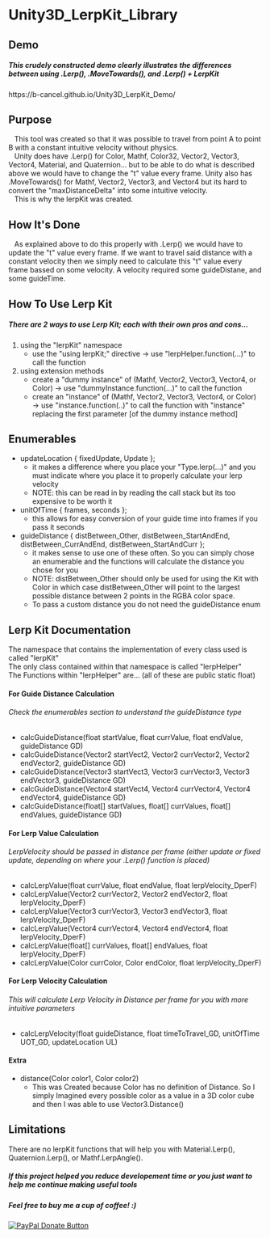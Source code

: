 # Unity3D_LerpKit_Library

<h2>Demo</h2>
<h5>This crudely constructed demo clearly illustrates the differences between using .Lerp(), .MoveTowards(), and .Lerp() + LerpKit</h5>
https://b-cancel.github.io/Unity3D_LerpKit_Demo/

<h2>Purpose</h2>
&nbsp;&nbsp;&nbsp;This tool was created so that it was possible to travel from point A to point B with a constant intuitive velocity without physics. 
<br>
&nbsp;&nbsp;&nbsp;Unity does have .Lerp() for Color, Mathf, Color32, Vector2, Vector3, Vector4, Material, and Quaternion... but to be able to do what is described above we would have to change the "t" value every frame. Unity also has .MoveTowards() for Mathf, Vector2, Vector3, and Vector4 but its hard to convert the "maxDistanceDelta" into some intuitive velocity. 
<br>
&nbsp;&nbsp;&nbsp;This is why the lerpKit was created.

<h2>How It's Done</h2>
&nbsp;&nbsp;&nbsp;As explained above to do this properly with .Lerp() we would have to update the "t" value every frame. If we want to travel said distance with a constant velocity then we simply need to calculate this "t" value every frame bassed on some velocity. A velocity required some guideDistane, and some guideTime. 

<h2>How To Use Lerp Kit</h2>
<h5>There are 2 ways to use Lerp Kit; each with their own pros and cons...</h5>
<ol>
  <li>
    using the "lerpKit" namespace
    <ul>
      <li>use the "using lerpKit;" directive → use "lerpHelper.function(...)" to call the function</li>
    </ul>
  </li>
  <li>
    using extension methods
    <ul>
      <li>create a "dummy instance" of (Mathf, Vector2, Vector3, Vector4, or Color) → use "dummyInstance.function(...)" to call the function</li>
      <li>create an "instance" of (Mathf, Vector2, Vector3, Vector4, or Color) → use "instance.function(..)" to call the function with "instance" replacing the first parameter [of the dummy instance method]</li> 
    </ul>
  </li>
</ol>

<h2>Enumerables</h2>
<ul>
  <li>
    updateLocation { fixedUpdate, Update };
    <ul>
      <li>it makes a difference where you place your "Type.lerp(...)" and you must indicate where you place it to properly calculate your lerp velocity</li>
      <li>NOTE: this can be read in by reading the call stack but its too expensive to be worth it</li>
    </ul>
  </li>
    <li>
    unitOfTime { frames, seconds };
    <ul>
      <li>this allows for easy conversion of your guide time into frames if you pass it seconds</li>
    </ul>
  </li>
    <li>
    guideDistance { distBetween_Other, distBetween_StartAndEnd, distBetween_CurrAndEnd, distBetween_StartAndCurr };
    <ul>
      <li>it makes sense to use one of these often. So you can simply chose an enumerable and the functions will calculate the distance you chose for you</li>
      <li>NOTE: distBetween_Other should only be used for using the Kit with Color in which case distBetween_Other will point to the largest possible distance between 2 points in the RGBA color space.</li>
      <li>To pass a custom distance you do not need the guideDistance enum</li>
    </ul>
  </li>
</ul>

<h2>Lerp Kit Documentation</h2>
The namespace that contains the implementation of every class used is called "lerpKit" <br>
The only class contained within that namespace is called "lerpHelper" <br>
The Functions within "lerpHelper" are… (all of these are public static float) <br>
<h4>For Guide Distance Calculation</h4>
<h6>Check the enumerables section to understand the guideDistance type</h6>
<ul>
  <li>calcGuideDistance(float startValue, float currValue, float endValue, guideDistance GD)</li>
  <li>calcGuideDistance(Vector2 startVect2, Vector2 currVector2, Vector2 endVector2, guideDistance GD)</li>
  <li>calcGuideDistance(Vector3 startVect3, Vector3 currVector3, Vector3 endVector3, guideDistance GD)</li>
  <li>calcGuideDistance(Vector4 startVect4, Vector4 currVector4, Vector4 endVector4, guideDistance GD)</li>
  <li>calcGuideDistance(float[] startValues, float[] currValues, float[] endValues, guideDistance GD)</li>
</ul>
<h4>For Lerp Value Calculation</h4>
<h6>LerpVelocity should be passed in distance per frame (either update or fixed update, depending on where your .Lerp() function is placed)</h6>
<ul>
  <li>calcLerpValue(float currValue, float endValue, float lerpVelocity_DperF)</li>
  <li>calcLerpValue(Vector2 currVector2, Vector2 endVector2, float lerpVelocity_DperF)</li>
  <li>calcLerpValue(Vector3 currVector3, Vector3 endVector3, float lerpVelocity_DperF)</li>
  <li>calcLerpValue(Vector4 currVector4, Vector4 endVector4, float lerpVelocity_DperF)</li>
  <li>calcLerpValue(float[] currValues, float[] endValues, float lerpVelocity_DperF)</li>
  <li>calcLerpValue(Color currColor, Color endColor, float lerpVelocity_DperF)</li>
</ul>
<h4>For Lerp Velocity Calculation</h4>
<h6>This will calculate Lerp Velocity in Distance per frame for you with more intuitive parameters</h6>
<ul>
  <li>calcLerpVelocity(float guideDistance, float timeToTravel_GD, unitOfTime UOT_GD, updateLocation UL)</li>
</ul>
<h4>Extra</h4>
<ul>
  <li>distance(Color color1, Color color2)
    <ul>
      <li>This was Created because Color has no definition of Distance. So I simply Imagined every possible color as a value in a 3D color cube and then I was able to use Vector3.Distance()</li>
    </ul>
  </li>
</ul>

<h2>Limitations</h2>
There are no lerpKit functions that will help you with Material.Lerp(), Quaternion.Lerp(), or Mathf.LerpAngle().

<h5>If this project helped you reduce developement time or you just want to help me continue making useful tools</h5>
<h5>Feel free to buy me a cup of coffee! :)</h5>
<a href="https://www.paypal.com/cgi-bin/webscr?cmd=_donations&business=bryan%2eo%2ecancel%40gmail%2ecom&lc=US&item_name=Cup%20Of%20Coffee&item_number=0000&no_note=0&currency_code=USD&bn=PP%2dDonationsBF%3abtn_donateCC_LG%2egif%3aNonHostedGuest">
  <img src="https://www.paypalobjects.com/en_US/i/btn/btn_donateCC_LG.gif" alt="PayPal Donate Button">
</a>

